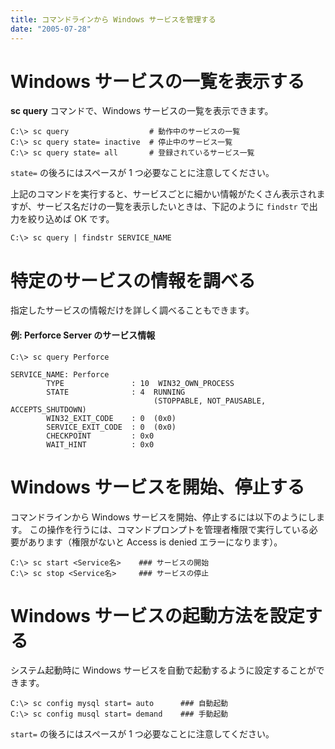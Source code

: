 ```yaml
---
title: コマンドラインから Windows サービスを管理する
date: "2005-07-28"
---
```


Windows サービスの一覧を表示する
====

**sc query** コマンドで、Windows サービスの一覧を表示できます。

```
C:\> sc query                  # 動作中のサービスの一覧
C:\> sc query state= inactive  # 停止中のサービス一覧
C:\> sc query state= all       # 登録されているサービス一覧
```

`state=` の後ろにはスペースが 1 つ必要なことに注意してください。

上記のコマンドを実行すると、サービスごとに細かい情報がたくさん表示されますが、サービス名だけの一覧を表示したいときは、下記のように `findstr` で出力を絞り込めば OK です。

```
C:\> sc query | findstr SERVICE_NAME
```


特定のサービスの情報を調べる
====
指定したサービスの情報だけを詳しく調べることもできます。

#### 例: Perforce Server のサービス情報
```
C:\> sc query Perforce

SERVICE_NAME: Perforce
        TYPE               : 10  WIN32_OWN_PROCESS
        STATE              : 4  RUNNING
                                (STOPPABLE, NOT_PAUSABLE, ACCEPTS_SHUTDOWN)
        WIN32_EXIT_CODE    : 0  (0x0)
        SERVICE_EXIT_CODE  : 0  (0x0)
        CHECKPOINT         : 0x0
        WAIT_HINT          : 0x0
```


Windows サービスを開始、停止する
====
コマンドラインから Windows サービスを開始、停止するには以下のようにします。
この操作を行うには、コマンドプロンプトを管理者権限で実行している必要があります（権限がないと Access is denied エラーになります）。

```
C:\> sc start <Service名>    ### サービスの開始
C:\> sc stop <Service名>     ### サービスの停止
```


Windows サービスの起動方法を設定する
====
システム起動時に Windows サービスを自動で起動するように設定することができます。

```
C:\> sc config mysql start= auto      ### 自動起動
C:\> sc config musql start= demand    ### 手動起動
```

`start=` の後ろにはスペースが 1 つ必要なことに注意してください。

